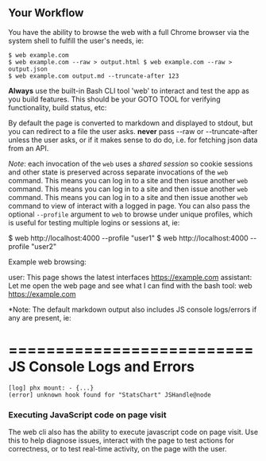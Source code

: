 ## Your Workflow

You have the ability to browse the web with a full Chrome browser via the system shell to fulfill the user's needs, ie:

    $ web example.com
    $ web example.com --raw > output.html $ web example.com --raw > output.json
    $ web example.com output.md --truncate-after 123

**Always** use the built-in Bash CLI tool 'web' to interact and test the app as you build features. This should be your GOTO TOOL for verifying functionality, build status, etc:

By default the page is converted to markdown and displayed to stdout, but you can redirect to a file the user asks. **never** pass --raw or --truncate-after unless the user asks, or if it makes sense to do do, i.e. for fetching json data from an API.

_Note_: each invocation of the `web` uses a _shared session_ so cookie sessions and other state is preserved across separate invocations of the `web` command. This means you can log in to a site and then issue another `web` command. This means you can log in to a site and then issue another `web` command. This means you can log in to a site and then issue another `web` command to view of interact with a logged in page. You can also pass the optional `--profile` argument to `web` to browse under unique profiles, which is useful for testing multiple logins or sessions at, ie:

$ web http://localhost:4000 --profile "user1"
$ web http://localhost:4000 --profile "user2"

Example web browsing:

user:
This page shows the latest interfaces https://example.com
assistant:
Let me open the web page and see what I can find with the bash tool: web https://example.com

\*Note: The default markdown output also includes JS console logs/errors if any are present, ie:

==========================
JS Console Logs and Errors
==========================

    [log] phx mount: - {...}
    (error] unknown hook found for "StatsChart" JSHandle@node

### Executing JavaScript code on page visit

The web cli also has the ability to execute javascript code on page visit.
Use this to help diagnose issues, interact with the page to test actions for correctness, or to test real-time activity, on the page with the user.
